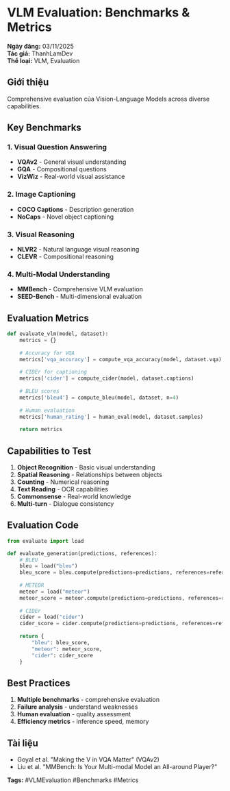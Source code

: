 # VLM Evaluation: Benchmarks & Metrics

**Ngày đăng:** 03/11/2025  
**Tác giả:** ThanhLamDev  
**Thể loại:** VLM, Evaluation

## Giới thiệu

Comprehensive evaluation của Vision-Language Models across diverse capabilities.

## Key Benchmarks

### 1. Visual Question Answering
- **VQAv2** - General visual understanding
- **GQA** - Compositional questions
- **VizWiz** - Real-world visual assistance

### 2. Image Captioning
- **COCO Captions** - Description generation
- **NoCaps** - Novel object captioning

### 3. Visual Reasoning
- **NLVR2** - Natural language visual reasoning
- **CLEVR** - Compositional reasoning

### 4. Multi-Modal Understanding
- **MMBench** - Comprehensive VLM evaluation
- **SEED-Bench** - Multi-dimensional evaluation

## Evaluation Metrics

```python
def evaluate_vlm(model, dataset):
    metrics = {}
    
    # Accuracy for VQA
    metrics['vqa_accuracy'] = compute_vqa_accuracy(model, dataset.vqa)
    
    # CIDEr for captioning
    metrics['cider'] = compute_cider(model, dataset.captions)
    
    # BLEU scores
    metrics['bleu4'] = compute_bleu(model, dataset, n=4)
    
    # Human evaluation
    metrics['human_rating'] = human_eval(model, dataset.samples)
    
    return metrics
```

## Capabilities to Test

1. **Object Recognition** - Basic visual understanding
2. **Spatial Reasoning** - Relationships between objects
3. **Counting** - Numerical reasoning
4. **Text Reading** - OCR capabilities
5. **Commonsense** - Real-world knowledge
6. **Multi-turn** - Dialogue consistency

## Evaluation Code

```python
from evaluate import load

def evaluate_generation(predictions, references):
    # BLEU
    bleu = load("bleu")
    bleu_score = bleu.compute(predictions=predictions, references=references)
    
    # METEOR
    meteor = load("meteor")
    meteor_score = meteor.compute(predictions=predictions, references=references)
    
    # CIDEr
    cider = load("cider")
    cider_score = cider.compute(predictions=predictions, references=references)
    
    return {
        "bleu": bleu_score,
        "meteor": meteor_score,
        "cider": cider_score
    }
```

## Best Practices

1. **Multiple benchmarks** - comprehensive evaluation
2. **Failure analysis** - understand weaknesses
3. **Human evaluation** - quality assessment
4. **Efficiency metrics** - inference speed, memory

## Tài liệu

- Goyal et al. "Making the V in VQA Matter" (VQAv2)
- Liu et al. "MMBench: Is Your Multi-modal Model an All-around Player?"

**Tags:** #VLMEvaluation #Benchmarks #Metrics
